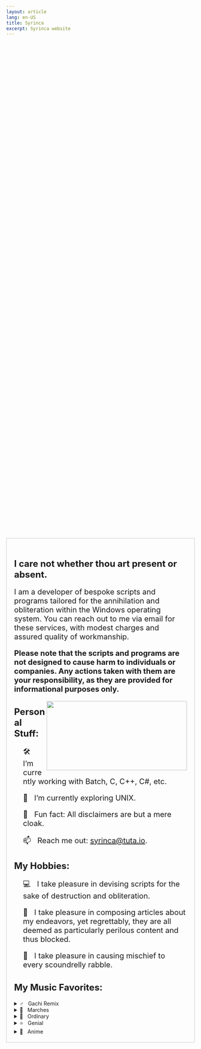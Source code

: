 ```yaml
---
layout: article
lang: en-US
title: Syrinca
excerpt: Syrinca website
---
```

<style>
  .container {
    display: flex;
    justify-content: center;
    align-items: center;
    height: 100vh; /* Добавляем высоту 100% от высоты видимой области */
  }
  
  .content {
    max-width: 800px;
    text-align: left;
    border: 1px solid #ccc;
    padding: 20px;
  }
  
  h1, h2 {
    font-size: 24px;
    font-weight: bold;
  }

  p {
    font-size: 20px;
  }
</style>

<div class="container">
  <div class="content">
    <h2>I care not whether thou art present or absent.</h2>
    <p>I am a developer of bespoke scripts and programs tailored for the annihilation and obliteration within the Windows operating system. You can reach out to me via email for these services, with modest        charges and assured quality of workmanship.</p>
    <p><strong>Please note that the scripts and programs are not designed to cause harm to individuals or companies. Any actions taken with them are your responsibility, as they are provided for 
    informational purposes only.</strong></p>
    <img align="right" height="185" width="375" alt="" src="https://github-readme-stats.vercel.app/api/top-langs/?username=Syrinca&layout=compact">
    <h2>Personal Stuff:</h2>
    <ul>
      <p>🛠 &nbsp; I’m currently working with Batch, C, C++, C#, etc.</p>
      <p>🚀 &nbsp; I’m currently exploring UNIX.</p>
      <p>👾 &nbsp; Fun fact: All disclaimers are but a mere cloak.</p>
      <p>📫 &nbsp; Reach me out: <a href="mailto:syrinca@tuta.io">syrinca@tuta.io</a>.</p>
    </ul>
    <h2>My Hobbies:</h2>
    <ul>
      <p>💻 &nbsp; I take pleasure in devising scripts for the sake of destruction and obliteration.</p>
      <p>📰 &nbsp; I take pleasure in composing articles about my endeavors, yet regrettably, they are all deemed as particularly perilous content and thus blocked.</p>
      <p>🚯 &nbsp; I take pleasure in causing mischief to every scoundrelly rabble.</p>
    </ul>
    <h2>My Music Favorites:</h2>
    <details>
      <summary>♂️ &nbsp; Gachi Remix</summary>
      <ul>
        <p><a href="https://www.youtube.com/watch?v=7Oq6im5CaY8">adaptive strike</a></p>
        <p><a href="https://www.youtube.com/watch?v=sJ2Z93BFROM">Бабы</a></p>
        <p><a href="https://www.youtube.com/watch?v=yaX9nNwdVn4">HARD DRIVE</a></p>
        <p><a href="https://www.youtube.com/watch?v=POb02mjj2zE">Юность в сапогах</a></p>
        <p><a href="https://www.youtube.com/watch?v=sIn5kqjVsfM">Gangnam Style</a></p>
        <p><a href="https://www.youtube.com/watch?v=4EKtjx4AAoQ">Снова Я Напиваюсь</a></p>
        <p><a href="https://www.youtube.com/watch?v=p0YOYjHLvaY">Быстро</a></p>
        <p><a href="https://www.youtube.com/watch?v=OsIcXvhtRxk">Дико тусим</a></p>
      </ul>
    </details>
    <details>
      <summary>🥁 &nbsp; Marches</summary>
      <ul>
        <p><a href="https://www.youtube.com/watch?v=yWq-2tld57o">Song of the Defenders of Moscow</a></p>
        <p><a href="https://www.youtube.com/watch?v=FdXIGQjnc0M">Тревожный марш</a></p>
        <p><a href="https://www.youtube.com/watch?v=NIDJTHqY7mI">Panteri</a></p>
        <p><a href="https://www.youtube.com/watch?v=yRGgl9KT9rE">Bosanska Artiljerija</a></p>
      </ul>
    </details>
    <details>
      <summary>🎵 &nbsp; Ordinary</summary>
      <ul>
        <p><a href="https://www.youtube.com/watch?v=ww9hZfgC2d8">머리어깨무릎발 (H.S.K.T.)</a></p>
        <p><a href="https://www.youtube.com/watch?v=TbsBEb1ZxWA">Lone Digger</a></p>
      </ul>
    </details>
    <details>
      <summary>⭐ &nbsp; Genial</summary>
      <ul>
        <p><a href="https://www.youtube.com/watch?v=6g5ANGOB2dI">The Bottom 2</a></p>
        <p><a href="https://www.youtube.com/watch?v=z68TX6cyS6w">Red Sun In The Sky (Phonk Remix)</a></p>
        <p><a href="https://www.youtube.com/watch?v=0V0-I-vNmNQ">Малый ПОСОСИ</a></p>
      </ul>
    </details>
    <details>
      <summary>🗾 &nbsp; Anime</summary>
      <ul>
        <p><a href="https://www.youtube.com/watch?v=ofs6L8xNs5k">猫祭り</a></p>
        <p><a href="https://www.youtube.com/watch?v=ANp0qch3XVM">ダダダダ天使</a></p>
        <p><a href="https://www.youtube.com/watch?v=OJXi5BvR_DU">Take Me!</a></p>
        <p><a href="https://www.youtube.com/watch?v=DJfg39WkMvE">Blend W</a></p>
      </ul>
    </details>
  </div>
</div>

